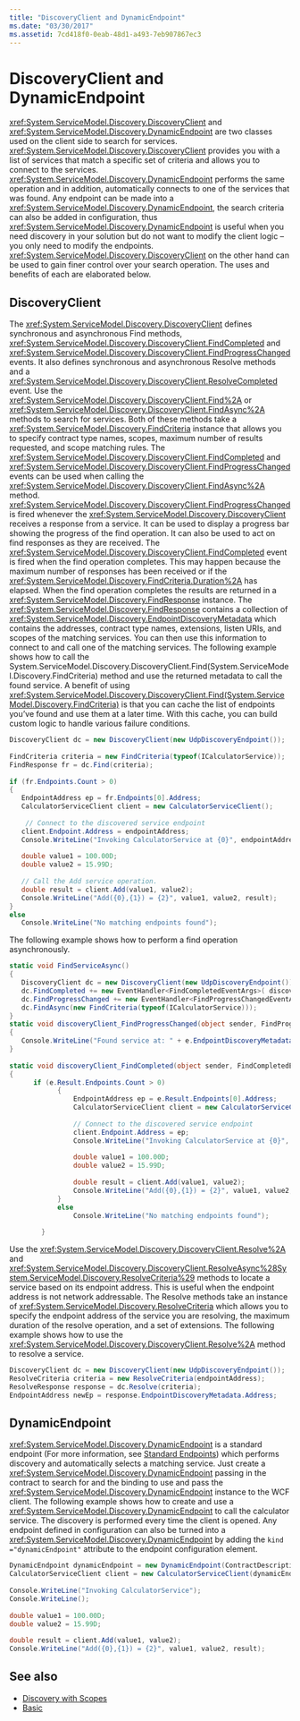 ```yaml
---
title: "DiscoveryClient and DynamicEndpoint"
ms.date: "03/30/2017"
ms.assetid: 7cd418f0-0eab-48d1-a493-7eb907867ec3
---
```

# DiscoveryClient and DynamicEndpoint
<xref:System.ServiceModel.Discovery.DiscoveryClient> and <xref:System.ServiceModel.Discovery.DynamicEndpoint> are two classes used on the client side to search for services. <xref:System.ServiceModel.Discovery.DiscoveryClient> provides you with a list of services that match a specific set of criteria and allows you to connect to the services. <xref:System.ServiceModel.Discovery.DynamicEndpoint> performs the same operation and in addition, automatically connects to one of the services that was found. Any endpoint can be made into a <xref:System.ServiceModel.Discovery.DynamicEndpoint>, the search criteria can also be added in configuration, thus <xref:System.ServiceModel.Discovery.DynamicEndpoint> is useful when you need discovery in your solution but do not want to modify the client logic – you only need to modify the endpoints. <xref:System.ServiceModel.Discovery.DiscoveryClient> on the other hand can be used to gain finer control over your search operation. The uses and benefits of each are elaborated below.  
  
## DiscoveryClient  
 The <xref:System.ServiceModel.Discovery.DiscoveryClient> defines synchronous and asynchronous Find methods, <xref:System.ServiceModel.Discovery.DiscoveryClient.FindCompleted> and <xref:System.ServiceModel.Discovery.DiscoveryClient.FindProgressChanged> events.  It also defines synchronous and asynchronous Resolve methods and a <xref:System.ServiceModel.Discovery.DiscoveryClient.ResolveCompleted> event. Use the <xref:System.ServiceModel.Discovery.DiscoveryClient.Find%2A> or <xref:System.ServiceModel.Discovery.DiscoveryClient.FindAsync%2A> methods to search for services. Both of these methods take a <xref:System.ServiceModel.Discovery.FindCriteria> instance that allows you to specify contract type names, scopes, maximum number of results requested, and scope matching rules. The <xref:System.ServiceModel.Discovery.DiscoveryClient.FindCompleted> and <xref:System.ServiceModel.Discovery.DiscoveryClient.FindProgressChanged> events can be used when calling the <xref:System.ServiceModel.Discovery.DiscoveryClient.FindAsync%2A> method. <xref:System.ServiceModel.Discovery.DiscoveryClient.FindProgressChanged> is fired whenever the <xref:System.ServiceModel.Discovery.DiscoveryClient> receives a response from a service. It can be used to display a progress bar showing the progress of the find operation. It can also be used to act on find responses as they are received. The <xref:System.ServiceModel.Discovery.DiscoveryClient.FindCompleted> event is fired when the find operation completes. This may happen because the maximum number of responses has been received or if the <xref:System.ServiceModel.Discovery.FindCriteria.Duration%2A> has elapsed. When the find operation completes the results are returned in a <xref:System.ServiceModel.Discovery.FindResponse> instance. The <xref:System.ServiceModel.Discovery.FindResponse> contains a collection of <xref:System.ServiceModel.Discovery.EndpointDiscoveryMetadata> which contains the addresses, contract type names, extensions, listen URIs, and scopes of the matching services. You can then use this information to connect to and call one of the matching services. The following example shows how to call the System.ServiceModel.Discovery.DiscoveryClient.Find(System.ServiceModel.Discovery.FindCriteria) method and use the returned metadata to call the found service. A benefit of using <xref:System.ServiceModel.Discovery.DiscoveryClient.Find(System.ServiceModel.Discovery.FindCriteria)> is that you can cache the list of endpoints you’ve found and use them at a later time. With this cache, you can build custom logic to handle various failure conditions.  
  
```csharp
DiscoveryClient dc = new DiscoveryClient(new UdpDiscoveryEndpoint());  
  
FindCriteria criteria = new FindCriteria(typeof(ICalculatorService));  
FindResponse fr = dc.Find(criteria);  
  
if (fr.Endpoints.Count > 0)  
{  
   EndpointAddress ep = fr.Endpoints[0].Address;  
   CalculatorServiceClient client = new CalculatorServiceClient();  
  
    // Connect to the discovered service endpoint  
   client.Endpoint.Address = endpointAddress;  
   Console.WriteLine("Invoking CalculatorService at {0}", endpointAddress);  
  
   double value1 = 100.00D;  
   double value2 = 15.99D;  
  
   // Call the Add service operation.  
   double result = client.Add(value1, value2);  
   Console.WriteLine("Add({0},{1}) = {2}", value1, value2, result);  
}  
else  
   Console.WriteLine("No matching endpoints found");  
```  
  
 The following example shows how to perform a find operation asynchronously.  
  
```csharp
static void FindServiceAsync()  
{  
   DiscoveryClient dc = new DiscoveryClient(new UdpDiscoveryEndpoint());   
   dc.FindCompleted += new EventHandler<FindCompletedEventArgs>( discoveryClient_FindCompleted);  
   dc.FindProgressChanged += new EventHandler<FindProgressChangedEventArgs>(discoveryClient_FindProgressChanged);  
   dc.FindAsync(new FindCriteria(typeof(ICalculatorService)));   
}   
static void discoveryClient_FindProgressChanged(object sender, FindProgressChangedEventArgs e)  
{  
   Console.WriteLine("Found service at: " + e.EndpointDiscoveryMetadata.Address  
}   
  
static void discoveryClient_FindCompleted(object sender, FindCompletedEventArgs e)  
{    
      if (e.Result.Endpoints.Count > 0)  
            {  
                EndpointAddress ep = e.Result.Endpoints[0].Address;  
                CalculatorServiceClient client = new CalculatorServiceClient();  
  
                // Connect to the discovered service endpoint  
                client.Endpoint.Address = ep;  
                Console.WriteLine("Invoking CalculatorService at {0}", ep);  
  
                double value1 = 100.00D;  
                double value2 = 15.99D;  
  
                double result = client.Add(value1, value2);  
                Console.WriteLine("Add({0},{1}) = {2}", value1, value2, result);  
            }  
            else  
                Console.WriteLine("No matching endpoints found");  
  
        }  
```
  
 Use the <xref:System.ServiceModel.Discovery.DiscoveryClient.Resolve%2A> and <xref:System.ServiceModel.Discovery.DiscoveryClient.ResolveAsync%28System.ServiceModel.Discovery.ResolveCriteria%29> methods to locate a service based on its endpoint address. This is useful when the endpoint address is not network addressable. The Resolve methods take an instance of <xref:System.ServiceModel.Discovery.ResolveCriteria> which allows you to specify the endpoint address of the service you are resolving, the maximum duration of the resolve operation, and a set of extensions. The following example shows how to use the <xref:System.ServiceModel.Discovery.DiscoveryClient.Resolve%2A> method to resolve a service.  
  
```csharp  
DiscoveryClient dc = new DiscoveryClient(new UdpDiscoveryEndpoint());  
ResolveCriteria criteria = new ResolveCriteria(endpointAddress);  
ResolveResponse response = dc.Resolve(criteria);  
EndpointAddress newEp = response.EndpointDiscoveryMetadata.Address;  
```  
  
## DynamicEndpoint  
 <xref:System.ServiceModel.Discovery.DynamicEndpoint> is a standard endpoint (For more information, see [Standard Endpoints](../../../../docs/framework/wcf/feature-details/standard-endpoints.md)) which performs discovery and automatically selects a matching service. Just create a <xref:System.ServiceModel.Discovery.DynamicEndpoint> passing in the contract to search for and the binding to use and pass the <xref:System.ServiceModel.Discovery.DynamicEndpoint> instance to the WCF client. The following example shows how to create and use a <xref:System.ServiceModel.Discovery.DynamicEndpoint> to call the calculator service. The discovery is performed every time the client is opened. Any endpoint defined in configuration can also be turned into a <xref:System.ServiceModel.Discovery.DynamicEndpoint> by adding the `kind ="dynamicEndpoint"` attribute to the endpoint configuration element.  
  
```csharp  
DynamicEndpoint dynamicEndpoint = new DynamicEndpoint(ContractDescription.GetContract(typeof(ICalculatorService)), new WSHttpBinding());  
CalculatorServiceClient client = new CalculatorServiceClient(dynamicEndpoint);  
  
Console.WriteLine("Invoking CalculatorService");  
Console.WriteLine();  
  
double value1 = 100.00D;  
double value2 = 15.99D;  
  
double result = client.Add(value1, value2);  
Console.WriteLine("Add({0},{1}) = {2}", value1, value2, result);  
```  
  
## See also

- [Discovery with Scopes](../../../../docs/framework/wcf/samples/discovery-with-scopes-sample.md)
- [Basic](../../../../docs/framework/wcf/samples/basic-sample.md)
